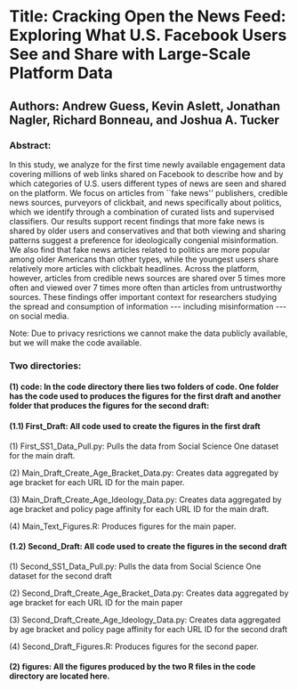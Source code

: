

# Title: Cracking Open the News Feed: Exploring What U.S. Facebook Users See and Share with Large-Scale Platform Data

## Authors: Andrew Guess, Kevin Aslett, Jonathan Nagler, Richard Bonneau, and Joshua A. Tucker

### Abstract: 

In this study, we analyze for the first time newly available engagement data covering millions of web links shared on Facebook to describe how and by which categories of U.S. users different types of news are seen and shared on the platform. We focus on articles from ``fake news'' publishers, credible news sources, purveyors of clickbait, and news specifically about politics, which we identify through a combination of curated lists and supervised classifiers. Our results support recent findings that more fake news is shared by older users and conservatives and that both viewing and sharing patterns suggest a preference for ideologically congenial misinformation. We also find that fake news articles related to politics are more popular among older Americans than other types, while the youngest users share relatively more articles with clickbait headlines. Across the platform, however, articles from credible news sources are shared over 5 times more often and viewed over 7 times more often than articles from untrustworthy sources. These findings offer important context for researchers studying the spread and consumption of information --- including misinformation --- on social media.

Note: Due to privacy resrictions we cannot make the data publicly available, but we will make the code available.

### Two directories:

#### (1) code: In the code directory there lies two folders of code. One folder has the code used to produces the figures for the first draft and another folder that produces the figures for the second draft:
	
#### (1.1) First_Draft: All code used to create the figures in the first draft

(1) First_SS1_Data_Pull.py: Pulls the data from Social Science One dataset for the main draft.
		
(2) Main_Draft_Create_Age_Bracket_Data.py: Creates data aggregated by age bracket for each URL ID for the main paper.
		
(3) Main_Draft_Create_Age_Ideology_Data.py: Creates data aggregated by age bracket and policy page affinity for each URL ID for the main draft.
		
(4) Main_Text_Figures.R: Produces figures for the main paper.

#### (1.2) Second_Draft:  All code used to create the figures in the second draft

(1) Second_SS1_Data_Pull.py: Pulls the data from Social Science One dataset for the second draft
		
(2) Second_Draft_Create_Age_Bracket_Data.py: Creates data aggregated by age bracket for each URL ID for the main paper

(3) Second_Draft_Create_Age_Ideology_Data.py: Creates data aggregated by age bracket and policy page affinity for each URL ID for the second draft

(4) Second_Draft_Figures.R: Produces figures for the second paper.

#### (2) figures: All the figures produced by the two R files in the code directory are located here.

